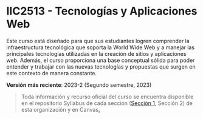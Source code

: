 # IIC2513 - Tecnologías y Aplicaciones Web

Este curso está diseñado para que sus estudiantes logren comprender la infraestructura tecnológica que soporta la World Wide Web y a manejar las principales tecnologías utilizadas en la creación de sitios y aplicaciones web. Además, el curso proporciona una base conceptual sólida para poder entender y trabajar con las nuevas tecnologías y propuestas que surgen en este contexto de manera constante.

**Versión más reciente**: 2023-2 (Segundo semestre, 2023)

> Toda información y recurso oficial del curso se encuentra disponible en el repositorio Syllabus de cada sección ([Sección 1](https://github.com/IIC2513/Syllabus-S1), Sección 2) de esta organización y en Canvas[.](https://www.youtube.com/watch?v=dQw4w9WgXcQ)
